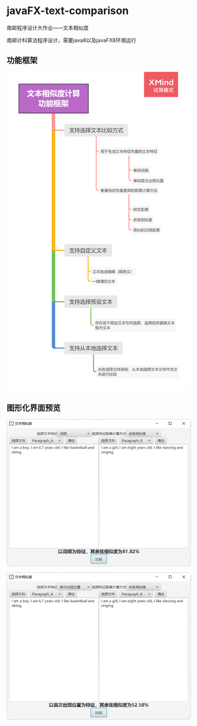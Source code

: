 # javaFX-text-comparison

南邮程序设计大作业——文本相似度

南邮计科算法程序设计，需要java8以及javaFX8环境运行

## 功能框架

![文本相似度计算 功能框架](assets/功能框架.png)

## 图形化界面预览

![image-20221110125334111](assets/image-20221110125334111.png)

![image-20221110125422859](assets/image-20221110125422859.png)
